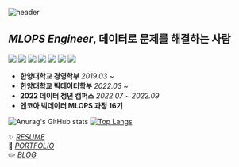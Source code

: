 ![header](https://capsule-render.vercel.app/api?type=waving&color=auto&height=200&section=header&text=Data%20Blog&fontSize=40&animation=fadeIn&fontAlignY=38&desc=경영대생의%20데이터%20탐방기!&descAlignY=51&descAlign=62)

## *MLOPS Engineer*, 데이터로 문제를 해결하는 사람
![](https://img.shields.io/badge/-Python-3776AB?&logo=Python&logoColor=white)
![](https://img.shields.io/badge/-R-276DC3?&logo=R&logoColor=white)
![](https://img.shields.io/badge/-scikitlearn-F7931E?&logo=scikitlearn&logoColor=white)
![](https://img.shields.io/badge/-TensorFlow-FF6F00?&logo=TensorFlow&logoColor=white)
![](https://img.shields.io/badge/-Keras-D00000?&logo=Keras&logoColor=white)
![](https://img.shields.io/badge/-Git-F05032?&logo=Git&logoColor=white)
![](https://img.shields.io/badge/-Notion-000000?&logo=Notion&logoColor=white)

* **한양대학교 경영학부** <I>2019.03 ~ </I> 
* **한양대학교 빅데이터학부** <I>2022.03 ~ </I> 
* **2022 데이터 청년 캠퍼스** <I>2022.07 ~ 2022.09</I> 
* **엔코아 빅데이터 MLOPS 과정 16기** 

![Anurag's GitHub stats](https://github-readme-stats.vercel.app/api?username=dorae222)
[![Top Langs](https://github-readme-stats.vercel.app/api/top-langs/?username=dorae222)](https://github.com/dorae222/github-readme-stats)

✨  <I>[RESUME](https://dorae222.notion.site/72dd341546574243a2184b622f2b19ca)</I>    
🌱  <I>[PORTFOLIO](https://dorae222.notion.site/72dd341546574243a2184b622f2b19ca)</I>      
✏️  <I>[BLOG](https://dorae222.github.io/dorae22_blog/)</I>    



